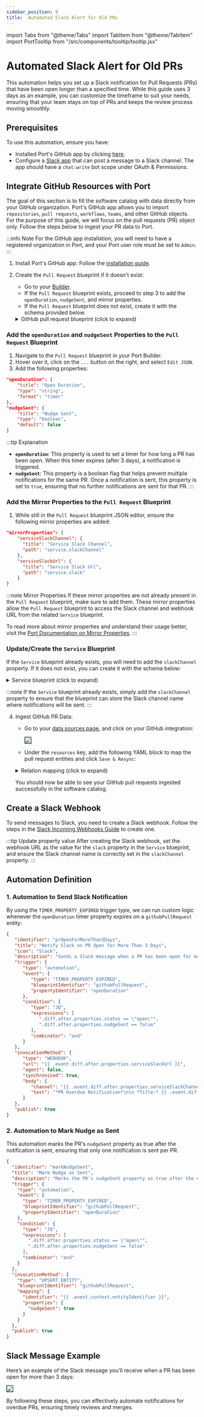 ```yaml
---
sidebar_position: 9
title:  Automated Slack Alert for Old PRs
---
```


import Tabs from "@theme/Tabs"
import TabItem from "@theme/TabItem"
import PortTooltip from "/src/components/tooltip/tooltip.jsx" 


#  Automated Slack Alert for Old PRs

This automation helps you set up a Slack notification for Pull Requests
(PRs) that have been open longer than a specified time.
While this guide uses 3 days as an example, you can customize the timeframe to suit your needs,
ensuring that your team stays on top of PRs and keeps the review process moving smoothly.

## Prerequisites

To use this automation, ensure you have:
- Installed Port's GitHub app by clicking [here](https://github.com/apps/getport-io/installations/new).
- Configure a [Slack app](https://api.slack.com/apps) that can post a message to a Slack channel. The app should have a `chat:write` bot scope under OAuth & Permissions.

## Integrate GitHub Resources with Port

The goal of this section is to fill the software catalog with data directly from your GitHub organization. Port's GitHub app allows you to import `repositories`, `pull requests`, `workflows`, `teams`, and other GitHub objects. For the purpose of this guide, we will focus on the pull requests (PR) object only. Follow the steps below to ingest your PR data to Port.

:::info Note
For the GitHub app installation, you will need to have a registered organization in Port, and your Port user role must be set to `Admin`.
:::

1. Install Port's GitHub app:
   Follow the [installation guide](https://docs.getport.io/build-your-software-catalog/sync-data-to-catalog/git/github/installation).

2. Create the `Pull Request` <PortTooltip id="blueprint">blueprint</PortTooltip> if it doesn't exist:
    - Go to your [Builder](https://app.getport.io/settings/data-model).
    - If the `Pull Request` <PortTooltip id="blueprint">blueprint</PortTooltip> exists, proceed to step 3 to add the `openDuration`, `nudgeSent`, and mirror properties.
    - If the `Pull Request` <PortTooltip id="blueprint">blueprint</PortTooltip> does not exist, create it with the schema provided below.

    <details>
    <summary>GitHub pull request blueprint (click to expand)</summary>

    ```json showLineNumbers
    {
      "identifier": "githubPullRequest",
      "title": "Pull Request",
      "icon": "Github",
      "schema": {
        "properties": {
          "creator": {
            "title": "Creator",
            "type": "string"
          },
          "assignees": {
            "title": "Assignees",
            "type": "array"
          },
          "reviewers": {
            "title": "Reviewers",
            "type": "array"
          },
          "status": {
            "title": "Status",
            "type": "string",
            "enum": [
              "merged",
              "open",
              "closed"
            ],
            "enumColors": {
              "merged": "purple",
              "open": "green",
              "closed": "red"
            }
          },
          "closedAt": {
            "title": "Closed At",
            "type": "string",
            "format": "date-time"
          },
          "updatedAt": {
            "title": "Updated At",
            "type": "string",
            "format": "date-time"
          },
          "mergedAt": {
            "title": "Merged At",
            "type": "string",
            "format": "date-time"
          },
          "link": {
            "type": "string",
            "format": "url"
          },
          "nudgeSent": {
            "title": "Nudge Sent",
            "type": "boolean",
            "default": false
          },
          "openDuration": {
            "title": "Open Duration",
            "type": "string",
            "format": "timer"
          }
        },
        "required": []
      },
      "mirrorProperties": {
        "serviceSlackChannel": {
          "title": "Service Slack Channel",
          "path": "service.slackChannel"
        },
        "serviceSlackUrl": {
          "title": "Service Slack Url",
          "path": "service.slack"
        }
      },
      "calculationProperties": {},
      "aggregationProperties": {},
      "relations": {
        "service": {
          "title": "Service",
          "target": "service",
          "required": false,
          "many": false
        }
      }
    }
    ```

    </details>

### Add the `openDuration` and `nudgeSent` Properties to the `Pull Request` Blueprint

1. Navigate to the `Pull Request` <PortTooltip id="blueprint">blueprint</PortTooltip> in your Port Builder.
2. Hover over it, click on the `...` button on the right, and select `Edit JSON`.
3. Add the following properties:

```json showLineNumbers
"openDuration": {
    "title": "Open Duration",
    "type": "string",
    "format": "timer"
},
"nudgeSent": {
    "title": "Nudge Sent",
    "type": "boolean",
    "default": false
}
```

:::tip Explanation
- **`openDuration`**: This property is used to set a timer for how long a PR has been open. When this timer expires (after 3 days), a notification is triggered.
- **`nudgeSent`**: This property is a boolean flag that helps prevent multiple notifications for the same PR. Once a notification is sent, this property is set to `true`, ensuring that no further notifications are sent for that PR.
  :::

### Add the Mirror Properties to the `Pull Request` Blueprint

1. While still in the `Pull Request` <PortTooltip id="blueprint">blueprint</PortTooltip> JSON editor, ensure the following mirror properties are added:

```json showLineNumbers
"mirrorProperties": {
    "serviceSlackChannel": {
      "title": "Service Slack Channel",
      "path": "service.slackChannel"
    },
    "serviceSlackUrl": {
      "title": "Service Slack Url",
      "path": "service.slack"
    }
}
```

:::note Mirror Properties
If these mirror properties are not already present in the `Pull Request` blueprint, make sure to add them. These mirror properties allow the `Pull Request` blueprint to access the Slack channel and webhook URL from the related `Service` blueprint.

To read more about mirror properties and understand their usage better, visit the [Port Documentation on Mirror Properties](https://docs.getport.io/build-your-software-catalog/customize-integrations/configure-data-model/setup-blueprint/properties/mirror-property).
:::

### Update/Create the `Service` Blueprint

If the `Service` blueprint already exists, you will need to add the `slackChannel` property. If it does not exist, you can create it with the schema below:

<details>
<summary>Service blueprint (click to expand)</summary>

```json showLineNumbers
{
  "identifier": "service",
  "title": "Service",
  "icon": "Github",
  "schema": {
    "properties": {
      "readme": {
        "title": "README",
        "type": "string",
        "format": "markdown",
        "icon": "Book"
      },
      "url": {
        "title": "URL",
        "format": "url",
        "type": "string",
        "icon": "Link"
      },
      "language": {
        "icon": "Git",
        "type": "string",
        "title": "Language",
        "enum": [
          "GO",
          "Python",
          "Node",
          "React"
        ],
        "enumColors": {
          "GO": "red",
          "Python": "green",
          "Node": "blue",
          "React": "yellow"
        }
      },
      "slack": {
        "icon": "Slack",
        "type": "string",
        "title": "Slack",
        "format": "url"
      },
      "slackChannel": {
        "icon": "Slack",
        "type": "string",
        "title": "Slack Channel",
        "description": "The Slack channel name where notifications will be sent."
      },
      "code_owners": {
        "title": "Code owners",
        "description": "This service's code owners",
        "type": "string",
        "icon": "TwoUsers"
      },
      "type": {
        "title": "Type",
        "description": "This service's type",
        "type": "string",
        "enum": [
          "Backend",
          "Frontend",
          "Library"
        ],
        "enumColors": {
          "Backend": "purple",
          "Frontend": "pink",
          "Library": "green"
        },
        "icon": "DefaultProperty"
      },
      "lifecycle": {
        "title": "Lifecycle",
        "type": "string",
        "enum": [
          "Production",
          "Staging",
          "Development"
        ],
        "enumColors": {
          "Production": "green",
          "Staging": "yellow",
          "Development": "blue"
        },
        "icon": "DefaultProperty"
      },
      "locked_in_prod": {
        "icon": "DefaultProperty",
        "title": "Locked in Prod",
        "type": "boolean",
        "default": false
      },
      "locked_reason_prod": {
        "icon": "DefaultProperty",
        "title": "Locked Reason Prod",
        "type": "string"
      },
      "locked_in_test": {
        "icon": "DefaultProperty",
        "title": "Locked in Test",
        "type": "boolean",
        "default": false
      },
      "locked_reason_test": {
        "icon": "DefaultProperty",
        "title": "Locked Reason Test",
        "type": "string"
      },
      "trigger_type": {
        "icon": "DefaultProperty",
        "title": "Lock or Unlock",
        "type": "string"
      },
      "triggered_environment": {
        "icon": "DefaultProperty",
        "title": "Triggered Environment",
        "type": "string"
      }
    },
    "required": []
  },
  "mirrorProperties": {},
  "calculationProperties": {},
  "aggregationProperties": {},
  "relations": {}
}
```

</details>

:::note
If the `Service` blueprint already exists, simply add the `slackChannel` property to ensure that the blueprint can store the Slack channel name where notifications will be sent.
:::

4. Ingest GitHub PR Data:
    - Go to your [data sources page](https://app.getport.io/settings/data-sources), and click on your GitHub integration:

      <img src='/img/guides/githubAppIntegration.png' border='1px' />

    - Under the `resources` key, add the following YAML block to map the pull request entities and click `Save & Resync`:

    <details>
    <summary>Relation mapping (click to expand)</summary>

    ```yaml showLineNumbers
    resources:
      - kind: pull-request
        selector:
            query: "true"
        port:
            entity:
            mappings:
                identifier: ".head.repo.name + '-' + (.number|tostring)" # The Entity identifier will be the repository name + the pull request number
                title: ".title"
                blueprint: '"githubPullRequest"'
                properties:
                    creator: ".user.login"
                    assignees: "[.assignees[].login]"
                    reviewers: "[.requested_reviewers[].login]"
                    status: ".state"
                    closedAt: ".closed_at"
                    updatedAt: ".updated_at"
                    mergedAt: ".merged_at"
                    prNumber: ".id"
                    link: ".html_url"
                    openDuration: "((now | tonumber) + (3 * 24 * 60 * 60) | todateiso8601)" # For 1-minute timer, use ((now | tonumber) + 60 | todateiso8601)
    ```

    </details>

   You should now be able to see your GitHub pull requests ingested successfully in the software catalog.

## Create a Slack Webhook

To send messages to Slack, you need to create a Slack webhook. Follow the steps in the [Slack Incoming Webhooks Guide](https://api.slack.com/messaging/webhooks) to create one.

:::tip Update property value
After creating the Slack webhook, set the webhook URL as the value for the `slack` property in the `Service` blueprint, and ensure the Slack channel name is correctly set in the `slackChannel` property.
:::

## Automation Definition

### 1. Automation to Send Slack Notification
By using the `TIMER_PROPERTY_EXPIRED` trigger type, we can run custom logic whenever the `openDuration` timer property expires on a `githubPullRequest` entity:

```json showLineNumbers
{
   "identifier": "prOpenForMoreThan3Days",
   "title": "Notify Slack on PR Open for More Than 3 Days",
   "icon": "Slack",
   "description": "Sends a Slack message when a PR has been open for more than 3 Days.",
   "trigger": {
      "type": "automation",
      "event": {
         "type": "TIMER_PROPERTY_EXPIRED",
         "blueprintIdentifier": "githubPullRequest",
         "propertyIdentifier": "openDuration"
      },
      "condition": {
         "type": "JQ",
         "expressions": [
            ".diff.after.properties.status == \"open\"",
            ".diff.after.properties.nudgeSent == false"
         ],
         "combinator": "and"
      }
   },
   "invocationMethod": {
      "type": "WEBHOOK",
      "url": "{{ .event.diff.after.properties.serviceSlackUrl }}",
      "agent": false,
      "synchronized": true,
      "body": {
         "channel": "{{ .event.diff.after.properties.serviceSlackChannel }}",
         "text": "*PR Overdue Notification*\n\n *Title:* {{ .event.diff.after.title }}\n\n *Link:* <{{ .event.diff.after.properties.link }}|View PR>\n\n *Creator:* {{ .event.diff.after.properties.creator }}\n\n *Assignees:* {{ .event.diff.after.properties.assignees }}\n\n *Reviewers:* {{ .event.diff.after.properties.reviewers }}"
      }
   },
   "publish": true
}
```

### 2. Automation to Mark Nudge as Sent
This automation marks the PR's `nudgeSent` property as true after the notification is sent, ensuring that only one notification is sent per PR.

```json showLineNumbers
{
  "identifier": "markNudgeSent",
  "title": "Mark Nudge as Sent",
  "description": "Marks the PR's nudgeSent property as true after the notification is sent.",
  "trigger": {
    "type": "automation",
    "event": {
      "type": "TIMER_PROPERTY_EXPIRED",
      "blueprintIdentifier": "githubPullRequest",
      "propertyIdentifier": "openDuration"
    },
    "condition": {
      "type": "JQ",
      "expressions": [
        ".diff.after.properties.status == \"open\"",
        ".diff.after.properties.nudgeSent == false"
      ],
      "combinator": "and"
    }
  },
  "invocationMethod": {
    "type": "UPSERT_ENTITY",
    "blueprintIdentifier": "githubPullRequest",
    "mapping": {
      "identifier": "{{ .event.context.entityIdentifier }}",
      "properties": {
        "nudgeSent": true
      }
    }
  },
  "publish": true
}
```

## Slack Message Example

Here’s an example of the Slack message you’ll receive when a PR has been open for more than 3 days:

<img src='/img/guides/overduePrSlackNotification.png' border='1px' />

By following these steps, you can effectively automate notifications for overdue PRs, ensuring timely reviews and merges.


